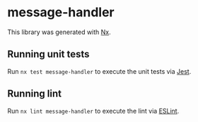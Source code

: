 # message-handler

This library was generated with [Nx](https://nx.dev).

## Running unit tests

Run `nx test message-handler` to execute the unit tests via [Jest](https://jestjs.io).

## Running lint

Run `nx lint message-handler` to execute the lint via [ESLint](https://eslint.org/).
